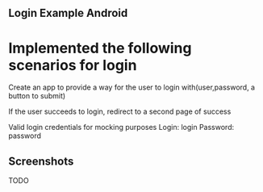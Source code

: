 ## Login Example Android

# Implemented the following scenarios for login
Create an app to provide a way for the user to login with(user,password, a button to submit)

If the user succeeds to login, redirect to a second page of success

Valid login credentials for mocking purposes
Login: login
Password: password


## Screenshots

TODO
